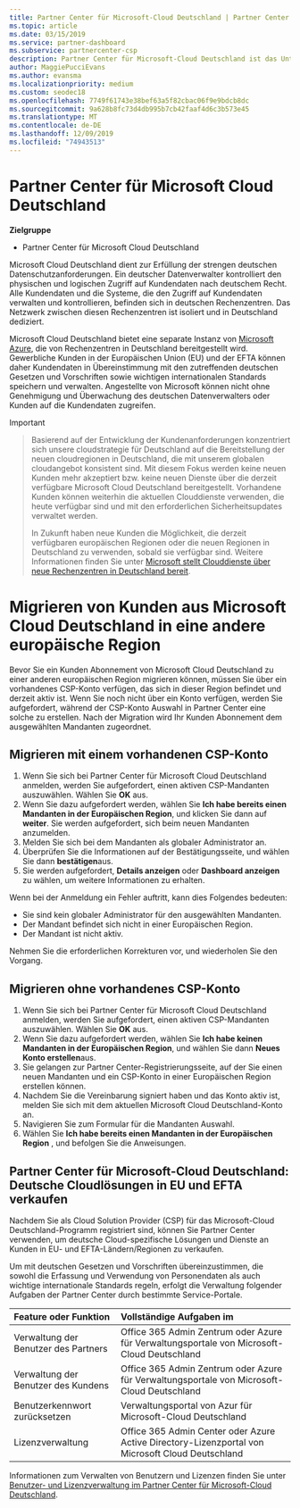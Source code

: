 ```yaml
---
title: Partner Center für Microsoft-Cloud Deutschland | Partner Center für Microsoft-Cloud Deutschland
ms.topic: article
ms.date: 03/15/2019
ms.service: partner-dashboard
ms.subservice: partnercenter-csp
description: Partner Center für Microsoft-Cloud Deutschland ist das Unternehmensportal für Microsoft-Partner, die Kunden die Microsoft-Cloudlösungen in EU und EFTA-Ländern anbieten möchten.
author: MaggiePucciEvans
ms.author: evansma
ms.localizationpriority: medium
ms.custom: seodec18
ms.openlocfilehash: 7749f61743e38bef63a5f82cbac06f9e9bdcb8dc
ms.sourcegitcommit: 9a628b8fc73d4db995b7cb42faaf4d6c3b573e45
ms.translationtype: MT
ms.contentlocale: de-DE
ms.lasthandoff: 12/09/2019
ms.locfileid: "74943513"
---
```

# <a name="partner-center-for-microsoft-cloud-germany"></a>Partner Center für Microsoft Cloud Deutschland

**Zielgruppe**

-  Partner Center für Microsoft Cloud Deutschland

Microsoft Cloud Deutschland dient zur Erfüllung der strengen deutschen Datenschutzanforderungen. Ein deutscher Datenverwalter kontrolliert den physischen und logischen Zugriff auf Kundendaten nach deutschem Recht. Alle Kundendaten und die Systeme, die den Zugriff auf Kundendaten verwalten und kontrollieren, befinden sich in deutschen Rechenzentren. Das Netzwerk zwischen diesen Rechenzentren ist isoliert und in Deutschland dediziert.

Microsoft Cloud Deutschland bietet eine separate Instanz von [Microsoft Azure](https://go.microsoft.com/fwlink/?linkid=847992), die von Rechenzentren in Deutschland bereitgestellt wird. Gewerbliche Kunden in der Europäischen Union (EU) und der EFTA können daher Kundendaten in Übereinstimmung mit den zutreffenden deutschen Gesetzen und Vorschriften sowie wichtigen internationalen Standards speichern und verwalten. Angestellte von Microsoft können nicht ohne Genehmigung und Überwachung des deutschen Datenverwalters oder Kunden auf die Kundendaten zugreifen.

> [!IMPORTANT]

> Basierend auf der Entwicklung der Kundenanforderungen konzentriert sich unsere cloudstrategie für Deutschland auf die Bereitstellung der neuen cloudregionen in Deutschland, die mit unserem globalen cloudangebot konsistent sind. Mit diesem Fokus werden keine neuen Kunden mehr akzeptiert bzw. keine neuen Dienste über die derzeit verfügbare Microsoft Cloud Deutschland bereitgestellt. Vorhandene Kunden können weiterhin die aktuellen Clouddienste verwenden, die heute verfügbar sind und mit den erforderlichen Sicherheitsupdates verwaltet werden. 
> 
> In Zukunft haben neue Kunden die Möglichkeit, die derzeit verfügbaren europäischen Regionen oder die neuen Regionen in Deutschland zu verwenden, sobald sie verfügbar sind. Weitere Informationen finden Sie unter [Microsoft stellt Clouddienste über neue Rechenzentren in Deutschland bereit](https://news.microsoft.com/europe/2018/08/31/microsoft-to-deliver-cloud-services-from-new-datacentres-in-germany-in-2019-to-meet-evolving-customer-needs/). 

# <a name="migrate-customers-from-microsoft-cloud-germany-to-another-european-region"></a>Migrieren von Kunden aus Microsoft Cloud Deutschland in eine andere europäische Region
Bevor Sie ein Kunden Abonnement von Microsoft Cloud Deutschland zu einer anderen europäischen Region migrieren können, müssen Sie über ein vorhandenes CSP-Konto verfügen, das sich in dieser Region befindet und derzeit aktiv ist. Wenn Sie noch nicht über ein Konto verfügen, werden Sie aufgefordert, während der CSP-Konto Auswahl in Partner Center eine solche zu erstellen. Nach der Migration wird Ihr Kunden Abonnement dem ausgewählten Mandanten zugeordnet.

## <a name="migrate-with-an-existing-csp-account"></a>Migrieren mit einem vorhandenen CSP-Konto
1.  Wenn Sie sich bei Partner Center für Microsoft Cloud Deutschland anmelden, werden Sie aufgefordert, einen aktiven CSP-Mandanten auszuwählen. Wählen Sie **OK** aus.
2.  Wenn Sie dazu aufgefordert werden, wählen Sie **Ich habe bereits einen Mandanten in der Europäischen Region**, und klicken Sie dann auf **weiter**. Sie werden aufgefordert, sich beim neuen Mandanten anzumelden. 
3.  Melden Sie sich bei dem Mandanten als globaler Administrator an.
4.  Überprüfen Sie die Informationen auf der Bestätigungsseite, und wählen Sie dann **bestätigen**aus.
5.  Sie werden aufgefordert, **Details anzeigen** oder **Dashboard anzeigen** zu wählen, um weitere Informationen zu erhalten. 

Wenn bei der Anmeldung ein Fehler auftritt, kann dies Folgendes bedeuten:
- Sie sind kein globaler Administrator für den ausgewählten Mandanten.
- Der Mandant befindet sich nicht in einer Europäischen Region.
- Der Mandant ist nicht aktiv.

Nehmen Sie die erforderlichen Korrekturen vor, und wiederholen Sie den Vorgang.

## <a name="migrate-without-an-existing-csp-account"></a>Migrieren ohne vorhandenes CSP-Konto
1.  Wenn Sie sich bei Partner Center für Microsoft Cloud Deutschland anmelden, werden Sie aufgefordert, einen aktiven CSP-Mandanten auszuwählen. Wählen Sie **OK** aus.
2.  Wenn Sie dazu aufgefordert werden, wählen Sie **Ich habe keinen Mandanten in der Europäischen Region**, und wählen Sie dann **Neues Konto erstellen**aus. 
3.  Sie gelangen zur Partner Center-Registrierungsseite, auf der Sie einen neuen Mandanten und ein CSP-Konto in einer Europäischen Region erstellen können. 
4.  Nachdem Sie die Vereinbarung signiert haben und das Konto aktiv ist, melden Sie sich mit dem aktuellen Microsoft Cloud Deutschland-Konto an.
5.  Navigieren Sie zum Formular für die Mandanten Auswahl.
6.  Wählen Sie **Ich habe bereits einen Mandanten in der Europäischen Region** , und befolgen Sie die Anweisungen.

## <a name="partner-center-for-microsoft-cloud-germany-selling-german-cloud-solutions-in-eu-and-efta"></a>Partner Center für Microsoft-Cloud Deutschland: Deutsche Cloudlösungen in EU und EFTA verkaufen

Nachdem Sie als Cloud Solution Provider (CSP) für das Microsoft-Cloud Deutschland-Programm registriert sind, können Sie Partner Center verwenden, um deutsche Cloud-spezifische Lösungen und Dienste an Kunden in EU- und EFTA-Ländern/Regionen zu verkaufen. 

Um mit deutschen Gesetzen und Vorschriften übereinzustimmen, die sowohl die Erfassung und Verwendung von Personendaten als auch wichtige internationale Standards regeln, erfolgt die Verwaltung folgender Aufgaben der Partner Center durch bestimmte Service-Portale. 

Feature oder Funktion | Vollständige Aufgaben im
:--- | :---
Verwaltung der Benutzer des Partners | Office 365 Admin Zentrum oder Azure für Verwaltungsportale von Microsoft-Cloud Deutschland
Verwaltung der Benutzer des Kundens | Office 365 Admin Zentrum oder Azure für Verwaltungsportale von Microsoft-Cloud Deutschland
Benutzerkennwort zurücksetzen | Verwaltungsportal von Azur für Microsoft-Cloud Deutschland
Lizenzverwaltung | Office 365 Admin Center oder Azure Active Directory-Lizenzportal von Microsoft Cloud Deutschland


Informationen zum Verwalten von Benutzern und Lizenzen finden Sie unter [Benutzer- und Lizenzverwaltung im Partner Center für Microsoft-Cloud Deutschland](user-management-in-partner-center-for-microsoft-cloud-germany.md).


